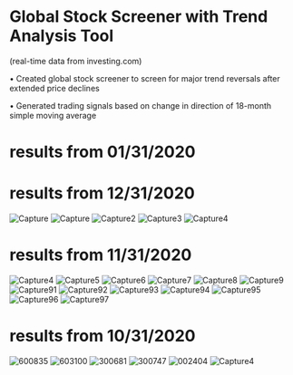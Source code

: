 #  Global Stock Screener with Trend Analysis Tool
 (real-time data from investing.com)

• Created global stock screener to screen for major trend reversals after extended price declines

• Generated trading signals based on change in direction of 18-month simple moving average

# results from 01/31/2020

# results from 12/31/2020
![Capture](https://user-images.githubusercontent.com/35648851/105660354-6eac0180-5e90-11eb-87e3-1e90ac00dba1.PNG)
![Capture](https://user-images.githubusercontent.com/35648851/105662228-cfd5d400-5e94-11eb-96a1-5b8b2f8f5920.PNG)
![Capture2](https://user-images.githubusercontent.com/35648851/105660357-6f449800-5e90-11eb-961f-6f9ce636fcab.PNG)
![Capture3](https://user-images.githubusercontent.com/35648851/105660358-6f449800-5e90-11eb-9a8e-b20d15ff526a.PNG)
![Capture4](https://user-images.githubusercontent.com/35648851/105660359-6fdd2e80-5e90-11eb-9d79-9834b506b2d2.PNG)


# results from 11/31/2020
![Capture4](https://user-images.githubusercontent.com/35648851/105662119-943b0a00-5e94-11eb-8115-0d0dd0a5fa84.PNG)
![Capture5](https://user-images.githubusercontent.com/35648851/105662120-943b0a00-5e94-11eb-8e22-7755eed3a0f9.PNG)
![Capture6](https://user-images.githubusercontent.com/35648851/105662121-943b0a00-5e94-11eb-86a6-2c8d9f8480ea.PNG)
![Capture7](https://user-images.githubusercontent.com/35648851/105662123-94d3a080-5e94-11eb-901f-4c56c0919015.PNG)
![Capture8](https://user-images.githubusercontent.com/35648851/105662124-94d3a080-5e94-11eb-884a-eb9db22b35c4.PNG)
![Capture9](https://user-images.githubusercontent.com/35648851/105662125-956c3700-5e94-11eb-9724-e20750607307.PNG)
![Capture91](https://user-images.githubusercontent.com/35648851/105662126-956c3700-5e94-11eb-9720-875c2555c3f3.PNG)
![Capture92](https://user-images.githubusercontent.com/35648851/105662128-956c3700-5e94-11eb-92cd-be8287f3137a.PNG)
![Capture93](https://user-images.githubusercontent.com/35648851/105662131-9604cd80-5e94-11eb-8801-05a9108f1798.PNG)
![Capture94](https://user-images.githubusercontent.com/35648851/105662132-9604cd80-5e94-11eb-8ff8-8a71d02f6c78.PNG)
![Capture95](https://user-images.githubusercontent.com/35648851/105662135-969d6400-5e94-11eb-8281-765ed9c41328.PNG)
![Capture96](https://user-images.githubusercontent.com/35648851/105662137-969d6400-5e94-11eb-9eb9-f671e2c48478.PNG)
![Capture97](https://user-images.githubusercontent.com/35648851/105662139-969d6400-5e94-11eb-9a70-126080405c5d.PNG)


# results from 10/31/2020

![600835](https://user-images.githubusercontent.com/35648851/99133465-bcc69e00-25df-11eb-9469-2f28218f129f.png)
![603100](https://user-images.githubusercontent.com/35648851/99133473-c3551580-25df-11eb-8af3-1a430b2af1fb.png)
![300681](https://user-images.githubusercontent.com/35648851/99133485-cc45e700-25df-11eb-8082-d06429d37bf8.png)
![300747](https://user-images.githubusercontent.com/35648851/99133495-d49e2200-25df-11eb-83d9-0ae38c87894f.png)
![002404](https://user-images.githubusercontent.com/35648851/99133506-dff14d80-25df-11eb-8da1-b61c0b4b32e3.png)
![Capture4](https://user-images.githubusercontent.com/35648851/99263876-5e6b0c80-27e5-11eb-92d5-3d984fa893c8.JPG)
